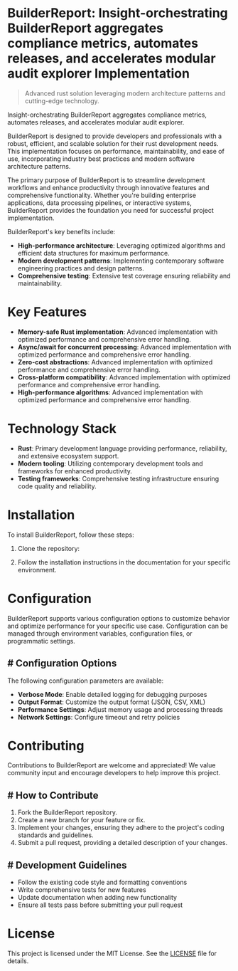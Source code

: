 <!-- fallback_BuilderReport_20250805063524_32289 -->

# BuilderReport: Insight-orchestrating BuilderReport aggregates compliance metrics, automates releases, and accelerates modular audit explorer Implementation
> Advanced rust solution leveraging modern architecture patterns and cutting-edge technology.

Insight-orchestrating BuilderReport aggregates compliance metrics, automates releases, and accelerates modular audit explorer.

BuilderReport is designed to provide developers and professionals with a robust, efficient, and scalable solution for their rust development needs. This implementation focuses on performance, maintainability, and ease of use, incorporating industry best practices and modern software architecture patterns.

The primary purpose of BuilderReport is to streamline development workflows and enhance productivity through innovative features and comprehensive functionality. Whether you're building enterprise applications, data processing pipelines, or interactive systems, BuilderReport provides the foundation you need for successful project implementation.

BuilderReport's key benefits include:

* **High-performance architecture**: Leveraging optimized algorithms and efficient data structures for maximum performance.
* **Modern development patterns**: Implementing contemporary software engineering practices and design patterns.
* **Comprehensive testing**: Extensive test coverage ensuring reliability and maintainability.

# Key Features

* **Memory-safe Rust implementation**: Advanced implementation with optimized performance and comprehensive error handling.
* **Async/await for concurrent processing**: Advanced implementation with optimized performance and comprehensive error handling.
* **Zero-cost abstractions**: Advanced implementation with optimized performance and comprehensive error handling.
* **Cross-platform compatibility**: Advanced implementation with optimized performance and comprehensive error handling.
* **High-performance algorithms**: Advanced implementation with optimized performance and comprehensive error handling.

# Technology Stack

* **Rust**: Primary development language providing performance, reliability, and extensive ecosystem support.
* **Modern tooling**: Utilizing contemporary development tools and frameworks for enhanced productivity.
* **Testing frameworks**: Comprehensive testing infrastructure ensuring code quality and reliability.

# Installation

To install BuilderReport, follow these steps:

1. Clone the repository:


2. Follow the installation instructions in the documentation for your specific environment.

# Configuration

BuilderReport supports various configuration options to customize behavior and optimize performance for your specific use case. Configuration can be managed through environment variables, configuration files, or programmatic settings.

## # Configuration Options

The following configuration parameters are available:

* **Verbose Mode**: Enable detailed logging for debugging purposes
* **Output Format**: Customize the output format (JSON, CSV, XML)
* **Performance Settings**: Adjust memory usage and processing threads
* **Network Settings**: Configure timeout and retry policies

# Contributing

Contributions to BuilderReport are welcome and appreciated! We value community input and encourage developers to help improve this project.

## # How to Contribute

1. Fork the BuilderReport repository.
2. Create a new branch for your feature or fix.
3. Implement your changes, ensuring they adhere to the project's coding standards and guidelines.
4. Submit a pull request, providing a detailed description of your changes.

## # Development Guidelines

* Follow the existing code style and formatting conventions
* Write comprehensive tests for new features
* Update documentation when adding new functionality
* Ensure all tests pass before submitting your pull request

# License

This project is licensed under the MIT License. See the [LICENSE](https://github.com/coralnws/BuilderReport/blob/main/LICENSE) file for details.

